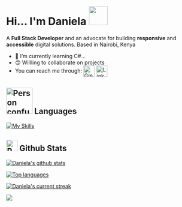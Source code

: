 # Hi... I'm Daniela  <img src="https://github.com/user-attachments/assets/4860c841-8af0-4300-b9c0-c5de8a56f8c0" width="50" />
A **Full Stack Developer**  and an advocate for building **responsive** and **accessible** digital solutions. Based in Nairobi, Kenya

- 🌱 I’m currently learning C#...
- 🙃 Willling to collaborate on projects
- You can reach me through: <a href="mailto:daniela.odhiambo23@gmail.com" title="Gmail"><img alt="Gmail" src="https://img.shields.io/badge/Gmail-D14836?style=for-the-badge&logo=gmail&logoColor=white" height="30" align="center"/></a> <a href="https://www.linkedin.com/in/daniela-odhiambo-062437252"><img  alt="LinkedIn" title="LinkedIn" src="https://img.shields.io/static/v1?message=LinkedIn&logo=linkedin&label=&color=0077B5&logoColor=white&labelColor=&style=for-the-badge" height="30" align="center" /></a> 

## <img src="https://github.com/user-attachments/assets/952adede-09d0-4365-b2d3-20fafa0a40a1" alt="Person confused" width="70" height="70" /> **Languages**  
[![My Skills](https://skillicons.dev/icons?i=html,css,js,react,expressjs,nodejs,figma,java,mongodb,mysql,git,github,vscode,visualstudio,postman,python,stackoverflow,c#&perline=13)](#)

## <img src="https://raw.githubusercontent.com/Tarikul-Islam-Anik/Animated-Fluent-Emojis/master/Emojis/Travel%20and%20places/Rocket.png" alt="Rocket" width="30" height="30" /> Github Stats 

 [![Daniela's github stats](https://bad-apple-github-readme.vercel.app/api?username=DanielaOdhis&show_icons=true&count_private=true&line_height=20&icon_color=00b3ff&theme=blue-green&title_color=00b3ff)](#)
 
 [![Top languages](https://github-readme-mwendwa.vercel.app/api/top-langs/?username=DanielaOdhis&layout=compact&count_private=true&theme=blue-green&title_color=00b3ff)](#)

[![Daniela's current streak](https://streak-stats.demolab.com/?user=DanielaOdhis&count_private=true&theme=blue-green&title_color=00b3ff)](#)

<p>
     <img src="https://capsule-render.vercel.app/api?type=waving&color=gradient&height=100&section=footer"/>
</p>
